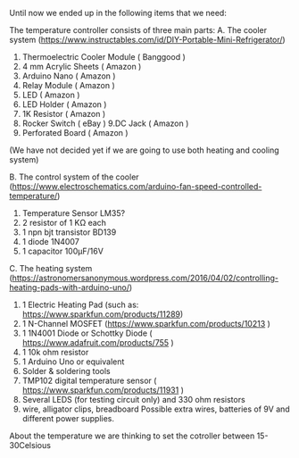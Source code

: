 Until now we ended up in the following items that we need:

The temperature controller consists of three main parts:
A.	The cooler system (https://www.instructables.com/id/DIY-Portable-Mini-Refrigerator/)
1. Thermoelectric Cooler Module ( Banggood )
2. 4 mm Acrylic Sheets ( Amazon )
3. Arduino Nano ( Amazon )
4. Relay Module ( Amazon )
5. LED ( Amazon )
6. LED Holder ( Amazon )
7. 1K Resistor ( Amazon )
8. Rocker Switch ( eBay )
9.DC Jack ( Amazon )
10. Perforated Board ( Amazon )

(We have not decided yet if we are going to use both heating and cooling system)

B.	The control system of the cooler (https://www.electroschematics.com/arduino-fan-speed-controlled-temperature/)

1.	Temperature Sensor LM35?
2.	2 resistor of 1 KΩ each
3.	1 npn bjt transistor BD139
4.	1 diode 1N4007
5.	1 capacitor 100μF/16V

C.	The heating system (https://astronomersanonymous.wordpress.com/2016/04/02/controlling-heating-pads-with-arduino-uno/)

1.	1 Electric Heating Pad (such as: https://www.sparkfun.com/products/11289)
2.	1 N-Channel MOSFET (https://www.sparkfun.com/products/10213 )
3.	1 1N4001 Diode or Schottky Diode ( https://www.adafruit.com/products/755 )
4.	1 10k ohm resistor
5.	1 Arduino Uno or equivalent
6.	Solder & soldering tools
7.	TMP102 digital temperature sensor ( https://www.sparkfun.com/products/11931 )
8.	Several LEDS (for testing circuit only) and 330 ohm resistors
9.	wire, alligator clips, breadboard
Possible extra wires, batteries of 9V and different power supplies.

About the temperature we are thinking to set the cotroller between 15-30Celsious
